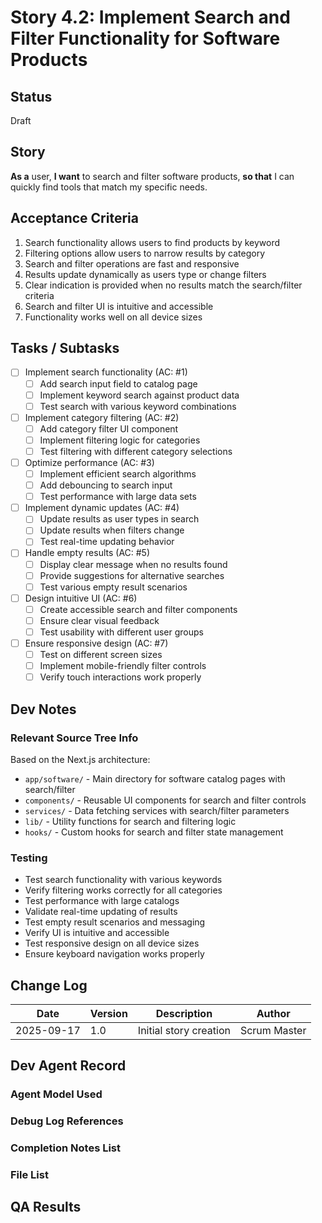 # Story 4.2: Implement Search and Filter Functionality for Software Products

## Status

Draft

## Story

**As a** user,
**I want** to search and filter software products,
**so that** I can quickly find tools that match my specific needs.

## Acceptance Criteria

1. Search functionality allows users to find products by keyword
2. Filtering options allow users to narrow results by category
3. Search and filter operations are fast and responsive
4. Results update dynamically as users type or change filters
5. Clear indication is provided when no results match the search/filter criteria
6. Search and filter UI is intuitive and accessible
7. Functionality works well on all device sizes

## Tasks / Subtasks

- [ ] Implement search functionality (AC: #1)
  - [ ] Add search input field to catalog page
  - [ ] Implement keyword search against product data
  - [ ] Test search with various keyword combinations
- [ ] Implement category filtering (AC: #2)
  - [ ] Add category filter UI component
  - [ ] Implement filtering logic for categories
  - [ ] Test filtering with different category selections
- [ ] Optimize performance (AC: #3)
  - [ ] Implement efficient search algorithms
  - [ ] Add debouncing to search input
  - [ ] Test performance with large data sets
- [ ] Implement dynamic updates (AC: #4)
  - [ ] Update results as user types in search
  - [ ] Update results when filters change
  - [ ] Test real-time updating behavior
- [ ] Handle empty results (AC: #5)
  - [ ] Display clear message when no results found
  - [ ] Provide suggestions for alternative searches
  - [ ] Test various empty result scenarios
- [ ] Design intuitive UI (AC: #6)
  - [ ] Create accessible search and filter components
  - [ ] Ensure clear visual feedback
  - [ ] Test usability with different user groups
- [ ] Ensure responsive design (AC: #7)
  - [ ] Test on different screen sizes
  - [ ] Implement mobile-friendly filter controls
  - [ ] Verify touch interactions work properly

## Dev Notes

### Relevant Source Tree Info
Based on the Next.js architecture:
- `app/software/` - Main directory for software catalog pages with search/filter
- `components/` - Reusable UI components for search and filter controls
- `services/` - Data fetching services with search/filter parameters
- `lib/` - Utility functions for search and filtering logic
- `hooks/` - Custom hooks for search and filter state management

### Testing
- Test search functionality with various keywords
- Verify filtering works correctly for all categories
- Test performance with large catalogs
- Validate real-time updating of results
- Test empty result scenarios and messaging
- Verify UI is intuitive and accessible
- Test responsive design on all device sizes
- Ensure keyboard navigation works properly

## Change Log

| Date | Version | Description | Author |
| ---- | ------- | ----------- | ------ |
| 2025-09-17 | 1.0 | Initial story creation | Scrum Master |

## Dev Agent Record

### Agent Model Used

### Debug Log References

### Completion Notes List

### File List

## QA Results